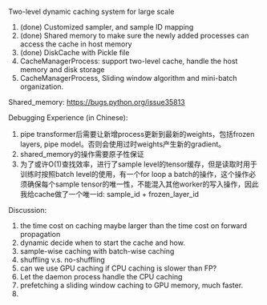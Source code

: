 Two-level dynamic caching system for large scale

1. (done) Customized sampler, and sample ID mapping
2. (done) Shared memory to make sure the newly added processes can access the cache in host memory
3. (done) DiskCache with Pickle file
4. CacheManagerProcess: support two-level cache, handle the host memory and disk storage
7. CacheManagerProcess, Sliding window algorithm and mini-batch organization.

Shared_memory:
https://bugs.python.org/issue35813

Debugging Experience (in Chinese):

1. pipe transformer后需要让新增process更新到最新的weights，包括frozen layers, pipe model。否则会使用过时weights产生新的gradient。
2. shared_memory的操作需要原子性保证
3. 为了或许O(1)查找效率，进行了sample level的tensor缓存，但是读取时用于训练时按照batch level的使用，有一个for loop a batch的操作，这个操作必须确保每个sample tensor的唯一性，不能混入其他worker的写入操作，因此我给cache做了一个唯一id: sample_id + frozen_layer_id


Discussion:
1. the time cost on caching maybe larger than the time cost on forward propagation
2. dynamic decide when to start the cache and how.
3. sample-wise caching with batch-wise caching
4. shuffling v.s. no-shuffling
5. can we use GPU caching if CPU caching is slower than FP?
6. Let the daemon process handle the CPU caching
7. prefetching a sliding window caching to GPU memory, much faster.
8.